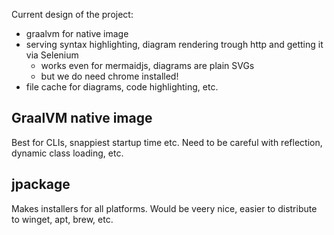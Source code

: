 

Current design of the project:
- graalvm for native image
- serving syntax highlighting, diagram rendering trough http and getting it via Selenium
  - works even for mermaidjs, diagrams are plain SVGs
  - but we do need chrome installed!
- file cache for diagrams, code highlighting, etc.



## GraalVM native image

Best for CLIs, snappiest startup time etc.
Need to be careful with reflection, dynamic class loading, etc.


## jpackage

Makes installers for all platforms.
Would be veery nice, easier to distribute to winget, apt, brew, etc.

